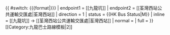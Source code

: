 {{ #switch: {{{format|}}}
  | endpoint1 = [[九龍坑]]
  | endpoint2 = [[荃灣西站公共運輸交匯處|荃灣西站]]
  | direction = 1
  | status = {{HK Bus Status|M}}
  | inline = [[九龍坑]] → [[荃灣西站公共運輸交匯處|荃灣西站]]
  | normal =
  | full =
}}<noinclude>[[Category:九龍巴士路線模板|2]]</noinclude>